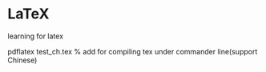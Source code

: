 LaTeX
=====

learning for latex

pdflatex test_ch.tex % add for compiling tex under commander line(support Chinese)

